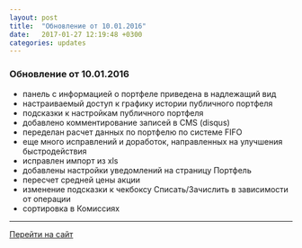 ```yaml
---
layout: post
title:  "Обновление от 10.01.2016"
date:   2017-01-27 12:19:48 +0300
categories: updates
---
```

### Обновление от 10.01.2016

* панель с информацией о портфеле приведена в надлежащий вид
* настраиваемый доступ к графику истории публичного портфеля
* подсказки к настройкам публичного портфеля
* добавлено комментирование записей в CMS (disqus)
* переделан расчет данных по портфелю по системе FIFO
* еще много исправлений и доработок, направленных на улучшения быстродействия
* исправлен импорт из xls
* добавлены настройки уведомлений на страницу Портфель
* пересчет средней цены акции
* изменение подсказки к чекбоксу Списать/Зачислить в зависимости от операции
* сортировка в Комиссиях

---
[Перейти на сайт]

[Перейти на сайт]: https://intelinvest.ru/